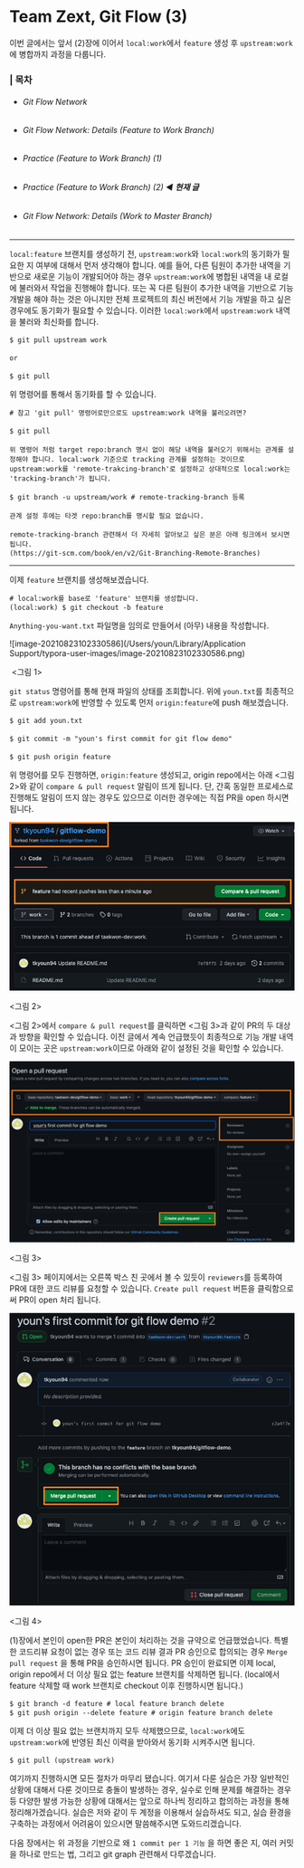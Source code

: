 # Team Zext, Git Flow (3)



이번 글에서는 앞서 (2)장에 이어서 `local:work`에서 `feature` 생성 후 `upstream:work`에 병합까지 과정을 다룹니다. 

### | 목차

- ###### Git Flow Network 

- ###### Git Flow Network: Details (Feature to Work Branch) 

- ###### Practice (Feature to Work Branch) (1) 

- ###### Practice (Feature to Work Branch) (2) ◀︎ **현재 글**

- ###### Git Flow Network: Details (Work to Master Branch)

___

`local:feature` 브랜치를 생성하기 전, `upstream:work`와 `local:work`의 동기화가 필요한 지 여부에 대해서 먼저 생각해야 합니다. 예를 들어, 다른 팀원이 추가한 내역을 기반으로 새로운 기능이 개발되어야 하는 경우 `upstream:work`에 병합된 내역을 내 로컬에 불러와서 작업을 진행해야 합니다. 또는 꼭 다른 팀원이 추가한 내역을 기반으로 기능 개발을 해야 하는 것은 아니지만 전체 프로젝트의 최신 버전에서 기능 개발을 하고 싶은 경우에도 동기화가 필요할 수 있습니다. 이러한 `local:work`에서 `upstream:work` 내역을 불러와 최신화를 합니다.

```shell
$ git pull upstream work 

or

$ git pull 
```

위 명령어를 통해서 동기화를 할 수 있습니다.

```shell
# 참고 'git pull' 명령어로만으로도 upstream:work 내역을 불러오려면? 

$ git pull 

위 명령어 처럼 target repo:branch 명시 없이 해당 내역을 불러오기 위해서는 관계를 설정해야 합니다. local:work 기준으로 tracking 관계를 설정하는 것이므로 upstream:work를 'remote-trakcing-branch'로 설정하고 상대적으로 local:work는 'tracking-branch'가 됩니다.

$ git branch -u upstream/work # remote-tracking-branch 등록 

관계 설정 후에는 타겟 repo:branch를 명시할 필요 없습니다.

remote-tracking-branch 관련해서 더 자세히 알아보고 싶은 분은 아래 링크에서 보시면 됩니다.
(https://git-scm.com/book/en/v2/Git-Branching-Remote-Branches)
```

___

이제 `feature` 브랜치를 생성해보겠습니다. 

```shell
# local:work를 base로 'feature' 브랜치를 생성합니다.
(local:work) $ git checkout -b feature 
```

`Anything-you-want.txt` 파일명을 임의로 만들어서 (아무) 내용을 작성합니다. 

![image-20210823102330586](/Users/youn/Library/Application Support/typora-user-images/image-20210823102330586.png)

​												 <그림 1> 

`git status` 명령어를 통해 현재 파일의 상태를 조회합니다. 위에 `youn.txt`를 최종적으로 `upstream:work`에 반영할 수 있도록 먼저 `origin:feature`에 push 해보겠습니다. 

```shell
$ git add youn.txt

$ git commit -m "youn's first commit for git flow demo"

$ git push origin feature 
```

위 명령어를 모두 진행하면, `origin:feature` 생성되고, origin repo에서는 아래 <그림 2>와 같이 `compare & pull request` 알림이 뜨게 됩니다. 단, 간혹 동일한 프로세스로 진행해도 알림이 뜨지 않는 경우도 있으므로 이러한 경우에는 직접 PR을 open 하시면 됩니다.

![image-20210823113044304](./imgs/gitflow_zext_(3)_1.png)

<그림 2> 

<그림 2>에서 `compare & pull request`를 클릭하면 <그림 3>과 같이 PR의 두 대상과 방향을 확인할 수 있습니다. 이전 글에서 계속 언급했듯이 최종적으로 기능 개발 내역이 모이는 곳은 `upstream:work`이므로 아래와 같이 설정된 것을 확인할 수 있습니다. 

![image-20210823113110941](./imgs/gitflow_zext_(3)_2.png)

<그림 3> 

<그림 3> 페이지에서는 오른쪽 박스 친 곳에서 볼 수 있듯이 `reviewers`를 등록하여 PR에 대한 코드 리뷰를 요청할 수 있습니다. `Create pull request` 버튼을 클릭함으로써 PR이 open 처리 됩니다.

![image-20210823113548280](./imgs/gitflow_zext_(3)_3.png)

<그림 4> 

(1)장에서 본인이 open한 PR은 본인이 처리하는 것을 규약으로 언급했었습니다. 특별한 코드리뷰 요청이 없는 경우 또는 코드 리뷰 결과 PR 승인으로 합의되는 경우 `Merge pull request` 을 통해 PR을 승인하시면 됩니다. PR 승인이 완료되면 이제 local, origin repo에서 더 이상 필요 없는 feature 브랜치를 삭제하면 됩니다. (local에서 feature 삭제할 때 work 브랜치로 checkout 이후 진행하시면 됩니다.)

```shell
$ git branch -d feature # local feature branch delete
$ git push origin --delete feature # origin feature branch delete 
```

이제 더 이상 필요 없는 브랜치까지 모두 삭제했으므로, `local:work`에도 `upstream:work`에 반영된 최신 이력을 받아와서 동기화 시켜주시면 됩니다. 

```shell
$ git pull (upstream work)
```

여기까지 진행하시면 모든 절차가 마무리 됐습니다. 여기서 다룬 실습은 가장 일반적인 상황에 대해서 다룬 것이므로 충돌이 발생하는 경우, 실수로 인해 문제를 해결하는 경우 등 다양한 발생 가능한 상황에 대해서는 앞으로 하나씩 정리하고 합의하는 과정을 통해 정리해가겠습니다. 실습은 저와 같이 두 계정을 이용해서 실습하셔도 되고, 실습 환경을 구축하는 과정에서 어려움이 있으시면 말씀해주시면 도와드리겠습니다.

다음 장에서는 위 과정을 기반으로 왜 `1 commit per 1 기능` 을 하면 좋은 지, 여러 커밋을 하나로 만드는 법, 그리고 git graph 관련해서 다루겠습니다.

